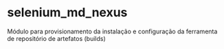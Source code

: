 # selenium_md_nexus
Módulo para provisionamento da instalação e configuração da ferramenta de repositório de artefatos (builds)

